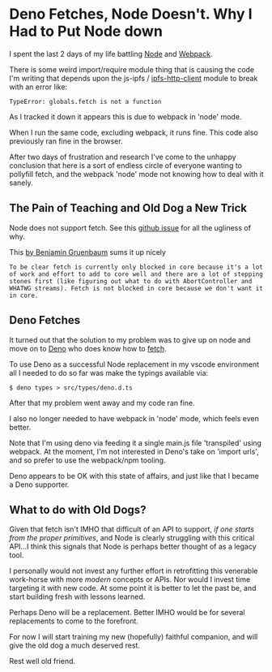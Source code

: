 # Deno Fetches, Node Doesn't. Why I Had to Put Node down

I spent the last 2 days of my life battling [Node](https://nodejs.org/en/) and
[Webpack](https://webpack.js.org/).

There is some weird import/require module thing that is causing the code I'm
writing that depends upon the js-ipfs /
[ipfs-http-client](https://www.npmjs.com/package/ipfs-http-client) module to
break with an error like:

```
TypeError: globals.fetch is not a function
```

As I tracked it down it appears this is due to webpack in 'node' mode.

When I run the same code, excluding webpack, it runs fine. This code also
previously ran fine in the browser.

After two days of frustration and research I've come to the unhappy conclusion
that here is a sort of endless circle of everyone wanting to pollyfill fetch,
and the webpack 'node' mode not knowing how to deal with it sanely.

## The Pain of Teaching and Old Dog a New Trick

Node does not support fetch. See this
[github issue](https://github.com/nodejs/node/issues/19393) for all the ugliness
of why.

This
[by Benjamin Gruenbaum](https://github.com/nodejs/node/issues/19393#issuecomment-629636089)
sums it up nicely

```
To be clear fetch is currently only blocked in core because it's a lot of work and effort to add to core well and there are a lot of stepping stones first (like figuring out what to do with AbortController and WHATWG streams). Fetch is not blocked in core because we don't want it in core.
```

## Deno Fetches

It turned out that the solution to my problem was to give up on node and move on
to [Deno](https://deno.land/) who does know how to
[fetch](https://doc.deno.land/builtin/stable#fetch).

To use Deno as a successful Node replacement in my vscode environment all I
needed to do so far was make the typings available via:

```shell
$ deno types > src/types/deno.d.ts
```

After that my problem went away and my code ran fine.

I also no longer needed to have webpack in 'node' mode, which feels even better.

Note that I'm using deno via feeding it a single main.js file 'transpiled' using
webpack. At the moment, I'm not interested in Deno's take on 'import urls', and
so prefer to use the webpack/npm tooling.

Deno appears to be OK with this state of affairs, and just like that I became a
Deno supporter.

## What to do with Old Dogs?

Given that fetch isn't IMHO that difficult of an API to support, _if one starts
from the proper primitives_, and Node is clearly struggling with this critical
API...I think this signals that Node is perhaps better thought of as a legacy
tool.

I personally would not invest any further effort in retrofitting this venerable
work-horse with more _modern_ concepts or APIs. Nor would I invest time
targeting it with new code. At some point it is better to let the past be, and
start building fresh with lessons learned.

Perhaps Deno will be a replacement. Better IMHO would be for several
replacements to come to the forefront. 

For now I will start training my new
(hopefully) faithful companion, and will give the old dog a much deserved rest.

Rest well old friend.
